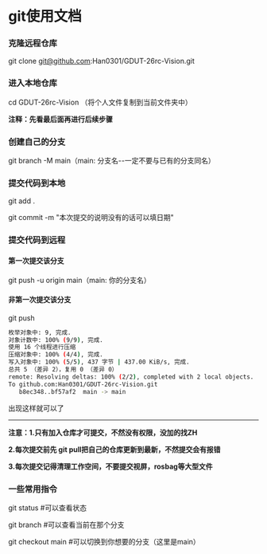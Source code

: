 # git使用文档

### 克隆远程仓库

git clone git@github.com:Han0301/GDUT-26rc-Vision.git

### 进入本地仓库

cd GDUT-26rc-Vision （将个人文件复制到当前文件夹中）

**注释：先看最后面再进行后续步骤**

### 创建自己的分支

git branch -M main（main: 分支名--一定不要与已有的分支同名）

### 提交代码到本地

git add .

git commit -m "本次提交的说明没有的话可以填日期"

### 提交代码到远程

#### 第一次提交该分支

git push -u origin main（main: 你的分支名）

#### 非第一次提交该分支

git push 

```bash
枚举对象中: 9, 完成.
对象计数中: 100% (9/9), 完成.
使用 16 个线程进行压缩
压缩对象中: 100% (4/4), 完成.
写入对象中: 100% (5/5), 437 字节 | 437.00 KiB/s, 完成.
总共 5 （差异 2），复用 0 （差异 0）
remote: Resolving deltas: 100% (2/2), completed with 2 local objects.
To github.com:Han0301/GDUT-26rc-Vision.git
   b8ec348..bf57af2  main -> main
```

出现这样就可以了

--------------------------------------------------------------------------------

**注意：1.只有加入仓库才可提交，不然没有权限，没加的找ZH**

**2.每次提交前先 git pull把自己的仓库更新到最新，不然提交会有报错**

**3.每次提交记得清理工作空间，不要提交视屏，rosbag等大型文件**

### 一些常用指令

git status #可以查看状态

git branch #可以查看当前在那个分支

git checkout main #可以切换到你想要的分支（这里是main）
